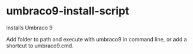 # umbraco9-install-script
Installs Umbraco 9

Add folder to path and execute with umbraco9 in command line,
or add a shortcut to umbraco9.cmd.
